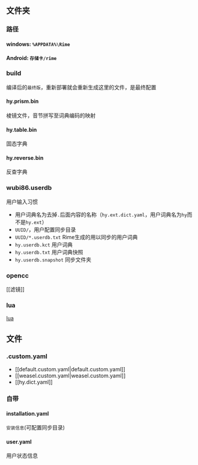 ## 文件夹
### 路径
#### windows: `%APPDATA%\Rime`
#### Android: `存储卡/rime`

### build
编译后的`最终版`，重新部署就会重新生成这里的文件，是最终配置
#### hy.prism.bin
棱镜文件，音节拼写至词典编码的映射
#### hy.table.bin
固态字典
#### hy.reverse.bin
反查字典

### wubi86.userdb
用户输入习惯
- 用户词典名为去掉`.`后面内容的名称（`hy.ext.dict.yaml`，用户词典名为`hy`而不是`hy.ext`）
- `UUID/`，用户配置同步目录
- `UUID/*.userdb.txt` Rime生成的用以同步的用户词典
- `hy.userdb.kct` 用户词典
- `hy.userdb.txt` 用户词典快照
- `hy.userdb.snapshot` 同步文件夹

### opencc
[[滤镜]]

### lua
[lua](https://github.com/LEOYoon-Tsaw/Rime_collections/blob/master/Rime_description.md#七lua)
## 文件

### .custom.yaml
- [[default.custom.yaml|default.custom.yaml]]
- [[weasel.custom.yaml|weasel.custom.yaml]]
- [[hy.dict.yaml]]

### 自带
#### installation.yaml
`安装信息`(可配置同步目录)

#### user.yaml
用户状态信息
